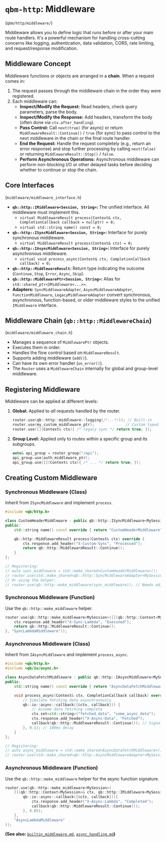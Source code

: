 # `qbm-http`: Middleware

(`qbm/http/middleware/`)

Middleware allows you to define logic that runs before or after your main route handlers. It's a powerful mechanism for handling cross-cutting concerns like logging, authentication, data validation, CORS, rate limiting, and request/response modification.

## Middleware Concept

Middleware functions or objects are arranged in a **chain**. When a request comes in:

1.  The request passes through the middleware chain in the order they were registered.
2.  Each middleware can:
    *   **Inspect/Modify the Request:** Read headers, check query parameters, parse the body.
    *   **Inspect/Modify the Response:** Add headers, transform the body (often done via `ctx.after_handling`).
    *   **Pass Control:** Call `next(true)` (for async) or return `MiddlewareResult::Continue()` / `true` (for sync) to pass control to the next middleware in the chain or the final route handler.
    *   **End the Request:** Handle the request completely (e.g., return an error response) and stop further processing by calling `next(false)` or returning `MiddlewareResult::Stop()` / `false`.
    *   **Perform Asynchronous Operations:** Asynchronous middleware can perform non-blocking I/O or other delayed tasks before deciding whether to continue or stop the chain.

## Core Interfaces

(`middleware/middleware_interface.h`)

*   **`qb::http::IMiddleware<Session, String>`:** The unified interface. All middleware must implement this.
    *   `virtual MiddlewareResult process(Context& ctx, CompletionCallback callback = nullptr) = 0;`
    *   `virtual std::string name() const = 0;`
*   **`qb::http::ISyncMiddleware<Session, String>`:** Interface for purely synchronous middleware.
    *   `virtual MiddlewareResult process(Context& ctx) = 0;`
*   **`qb::http::IAsyncMiddleware<Session, String>`:** Interface for purely asynchronous middleware.
    *   `virtual void process_async(Context& ctx, CompletionCallback callback) = 0;`
*   **`qb::http::MiddlewareResult`:** Return type indicating the outcome (`Continue`, `Stop`, `Error`, `Async`, `Skip`).
*   **`qb::http::MiddlewarePtr<Session, String>`:** Alias for `std::shared_ptr<IMiddleware<...>>`.
*   **Adapters:** `SyncMiddlewareAdapter`, `AsyncMiddlewareAdapter`, `FunctionMiddleware`, `LegacyMiddlewareAdapter` convert synchronous, asynchronous, function-based, or older middleware styles to the unified `IMiddleware` interface.

## Middleware Chain (`qb::http::MiddlewareChain`)

(`middleware/middleware_chain.h`)

*   Manages a sequence of `MiddlewarePtr` objects.
*   Executes them in order.
*   Handles the flow control based on `MiddlewareResult`.
*   Supports adding middleware (`add()`).
*   Can have its own error handler (`on_error()`).
*   The `Router` uses a `MiddlewareChain` internally for global and group-level middleware.

## Registering Middleware

Middleware can be applied at different levels:

1.  **Global:** Applied to *all* requests handled by the router.
    ```cpp
    router.use(qb::http::middleware::logging(/*...*/)); // Built-in
    router.use(my_custom_middleware_ptr);              // Custom typed
    router.use([](Context& ctx){ /* legacy sync */ return true; });
    ```
2.  **Group Level:** Applied only to routes within a specific group and its subgroups.
    ```cpp
    auto& api_group = router.group("/api");
    api_group.use(auth_middleware_ptr);
    api_group.use([](Context& ctx){ /* ... */ return true; });
    ```

## Creating Custom Middleware

### Synchronous Middleware (Class)

Inherit from `ISyncMiddleware` and implement `process`.

```cpp
#include <qb/http.h>

class CustomHeaderMiddleware : public qb::http::ISyncMiddleware<MySession> {
public:
    std::string name() const override { return "CustomHeaderMiddleware"; }

    qb::http::MiddlewareResult process(Context& ctx) override {
        ctx.response.add_header("X-Custom-Sync", "Processed");
        return qb::http::MiddlewareResult::Continue();
    }
};

// Registering:
// auto sync_middleware = std::make_shared<CustomHeaderMiddleware>();
// router.use(std::make_shared<qb::http::SyncMiddlewareAdapter<MySession>>(sync_middleware));
// Or using the helper:
// router.use(qb::http::make_middleware(sync_middleware)); // Needs adjustment in make_middleware
```

### Synchronous Middleware (Function)

Use the `qb::http::make_middleware` helper.

```cpp
router.use(qb::http::make_middleware<MySession>([](qb::http::Context<MySession>& ctx) {
    ctx.response.add_header("X-Sync-Lambda", "Executed");
    return qb::http::MiddlewareResult::Continue();
}, "SyncLambdaMiddleware"));
```

### Asynchronous Middleware (Class)

Inherit from `IAsyncMiddleware` and implement `process_async`.

```cpp
#include <qb/http.h>
#include <qb/io/async.h>

class AsyncDataFetchMiddleware : public qb::http::IAsyncMiddleware<MySession> {
public:
    std::string name() const override { return "AsyncDataFetchMiddleware"; }

    void process_async(Context& ctx, CompletionCallback callback) override {
        // Simulate fetching data asynchronously
        qb::io::async::callback([&ctx, callback]() {
            // Assume data fetching complete
            ctx.set<std::string>("fetched_data", "some_async_data");
            ctx.response.add_header("X-Async-Data", "Fetched");
            callback(qb::http::MiddlewareResult::Continue()); // Signal completion
        }, 0.1); // 100ms delay
    }
};

// Registering:
// auto async_middleware = std::make_shared<AsyncDataFetchMiddleware>();
// router.use(std::make_shared<qb::http::AsyncMiddlewareAdapter<MySession>>(async_middleware));
```

### Asynchronous Middleware (Function)

Use the `qb::http::make_middleware` helper for the async function signature.

```cpp
router.use(qb::http::make_middleware<MySession>(
    [](qb::http::Context<MySession>& ctx, qb::http::IMiddleware<MySession>::CompletionCallback callback) {
        qb::io::async::callback([&ctx, callback](){
            ctx.response.add_header("X-Async-Lambda", "Completed");
            callback(qb::http::MiddlewareResult::Continue());
        }, 0.05);
    },
    "AsyncLambdaMiddleware"
));
```

**(See also:** [`builtin_middleware.md`](./builtin_middleware.md), [`async_handling.md`](./async_handling.md)**)** 